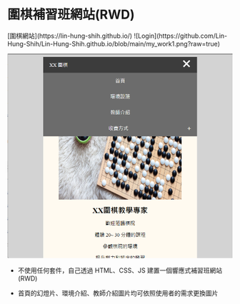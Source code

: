 <h1>圍棋補習班網站(RWD) </h1>
[圍棋網站](https://lin-hung-shih.github.io/)
![Login](https://github.com/Lin-Hung-Shih/Lin-Hung-Shih.github.io/blob/main/my_work1.png?raw=true)  

![Login](https://github.com/Lin-Hung-Shih/Lin-Hung-Shih.github.io/blob/main/my_work2.png?raw=true)  

* 不使用任何套件，自己透過 HTML、CSS、JS 建置一個響應式補習班網站(RWD)

* 首頁的幻燈片、環境介紹、教師介紹圖片均可依照使用者的需求更換圖片

